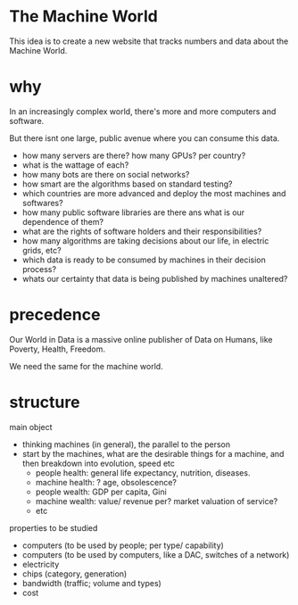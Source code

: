 # The Machine World

This idea is to create a new website that tracks numbers and data about the Machine World.

# why

In an increasingly complex world, there's more and more computers and software. 

But there isnt one large, public avenue where you can consume this data. 

- how many servers are there? how many GPUs? per country?
- what is the wattage of each?
- how many bots are there on social networks?
- how smart are the algorithms based on standard testing?
- which countries are more advanced and deploy the most machines and softwares?
- how many public software libraries are there ans what is our dependence of them?
- what are the rights of software holders and their responsibilities?
- how many algorithms are taking decisions about our life, in electric grids, etc?
- which data is ready to be consumed by machines in their decision process?
- whats our certainty that data is being published by machines unaltered? 

# precedence 

Our World in Data is a massive online publisher of Data on Humans, like Poverty, Health, Freedom.

We need the same for the machine world.

# structure

main object
- thinking machines (in general), the parallel to the person
- start by the machines, what are the desirable things for a machine, and then breakdown into evolution, speed etc
    - people health: general life expectancy, nutrition, diseases.
    - machine health: ? age, obsolescence? 
    - people wealth: GDP per capita, Gini
    - machine wealth: value/ revenue per? market valuation of service?
    - etc


properties to be studied
- computers (to be used by people; per type/ capability)
- computers (to be used by computers, like a DAC, switches of a network)
- electricity
- chips (category, generation)
- bandwidth (traffic; volume and types)
- cost
